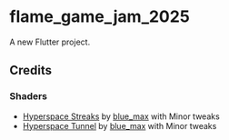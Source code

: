# flame_game_jam_2025

A new Flutter project.

## Credits

### Shaders

- [Hyperspace Streaks](https://www.shadertoy.com/view/WdyXDm) by [blue_max](https://www.shadertoy.com/user/blue_max) with Minor tweaks
- [Hyperspace Tunnel](https://www.shadertoy.com/view/WdyXDR) by [blue_max](https://www.shadertoy.com/user/blue_max) with Minor tweaks
